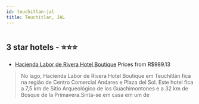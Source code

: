 ```yaml
---
id: teuchitlan-jal
title: Teuchitlan, JAL
---
```


<center><img src="https://i.travelapi.com/hotels/7000000/6090000/6085400/6085343/1e6b0973_z.jpg" alt="" /></center>


##  3 star hotels - ⭐️⭐️⭐️

-    [Hacienda Labor de Rivera Hotel Boutique](https://www.hurb.com/br/aud/https://www.hurb.com/br/hotels/teuchitlan/hacienda-labor-de-rivera-hotel-boutique-HT-1CFO?cmp=18055) Prices from R$989.13
   > No lago, Hacienda Labor de Rivera Hotel Boutique em Teuchitlán fica na região de Centro Comercial Andares e Plaza del Sol.  Este hotel fica a 7,5 km de Sitio Arqueológico de los Guachimontones e a 32 km de Bosque de la Primavera.Sinta-se em casa em um de 
